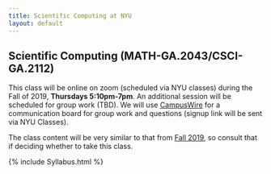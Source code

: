 ```yaml
---
title: Scientific Computing at NYU
layout: default
---
```

## Scientific Computing (MATH-GA.2043/CSCI-GA.2112)

This class will be online on zoom (scheduled via NYU classes) during the Fall of 2019, **Thursdays 5:10pm-7pm**.
An additional session will be scheduled for group work (TBD). 
We will use [CampusWire](https://campuswire.com/) for a communication board for group work and questions (signup link will be sent via NYU Classes).

The class content will be very similar to that from [Fall 2019](https://cims.nyu.edu/~donev/Teaching/SciComp-Fall2019/), so consult that if deciding whether to take this class.

{% include Syllabus.html %}
